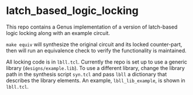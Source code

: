 # latch_based_logic_locking
This repo contains a Genus implementation of a version of latch-based logic locking along with an example circuit.

```make equiv``` will synthesize the original circuit and its locked counter-part, then will run an equivalence check
to verify the functionality is maintained. 

All locking code is in ```lbll.tcl```. Currently the repo is set up to use a generic library (```designs/example.lib```). 
To use a different library, change the library path in the synthesis script ```syn.tcl``` and pass ```lbll``` a dictionary that describes the library elements. An example, ```lbll_lib_example```, is shown in ```lbll.tcl```. 
